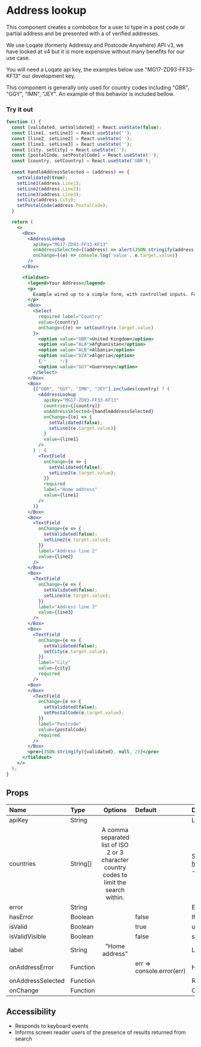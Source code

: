 # Address lookup

This component creates a combobox for a user to type in a post code or partial address and be presented with a of verified addresses.

We use Loqate (formerly Addressy and Postcode Anywhere) API v3, we have looked at v4 but it is more expensive without many benefits for our use case.

You will need a Loqate api key, the examples below use "MG17-ZD93-FF33-KF13" our development key.

This component is generally only used for country codes including "GBR", "GGY", "IMN", "JEY". An example of this behavior is included bellow.

### Try it out

```.jsx
function () {
  const [validated, setValidated] = React.useState(false);
  const [line1, setLine1] = React.useState('');
  const [line2, setLine2] = React.useState('');
  const [line3, setLine3] = React.useState('');
  const [city, setCity] = React.useState('');
  const [postalCode, setPostalCode] = React.useState('');
  const [country, setCountry] = React.useState('GBR');
  
  const handleAddressSelected = (address) => {
    setValidated(true);
    setLine1(address.Line1);
    setLine2(address.Line2);
    setLine3(address.Line3);
    setCity(address.City);
    setPostalCode(address.PostalCode);
  }

  return (
    <>
      <Box>
        <AddressLookup
          apiKey="MG17-ZD93-FF33-KF13"
          onAddressSelected={(address) => alert(JSON.stringify(address, null, 2))}
          onChange={(e) => console.log('value', e.target.value)}
        />
      </Box>

      <fieldset>
        <legend>Your Address</legend>
        <p>
          Example wired up to a simple form, with controlled inputs. For production use we recommend using using Formic and Yup for form management and validation
        </p>
        <Box>
          <Select
            required label="Country"
            value={country}
            onChange={(e) => setCountry(e.target.value)
          }>
            <option value="GBR">United Kingdom</option>
            <option value="ALA">Afghanistan</option>
            <option value="ALB">Albania</option>
            <option value="DZA">Algeria</option>
            {/* ... */}
            <option value="GGY">Guernsey</option>
          </Select>
        </Box>
        <Box>
          {["GBR", "GGY", "IMN", "JEY"].includes(country) ? (
            <AddressLookup
              apiKey="MG17-ZD93-FF33-KF13"
              countries={[country]}
              onAddressSelected={handleAddressSelected}
              onChange={(e) => {
                setValidated(false);
                setLine1(e.target.value)}
              }
              value={line1}
            />
          ) : (
            <TextField
              onChange={e => {
                setValidated(false);
                setLine2(e.target.value);
              }}
              required
              label="Home address"
              value={line1}
            />
          )}
        </Box>
        <Box>
          <TextField
            onChange={e => {
              setValidated(false);
              setLine2(e.target.value);
            }}
            label="Address line 2"
            value={line2}
          />
        </Box>
        <Box>
          <TextField
            onChange={e => {
              setValidated(false);
              setLine3(e.target.value);
            }}
            label="Address line 3"
            value={line3}
          />
        </Box>
        <Box>
          <TextField
            onChange={e => {
              setValidated(false);
              setCity(e.target.value);
            }}
            label="City"
            value={city}
            required
          />
        <Box>
        </Box>
          <TextField
            onChange={e => {
              setValidated(false);
              setPostalCode(e.target.value);
            }}
            label="Postcode"
            value={postalCode}
            required
          />
        </Box>
        <pre>{JSON.stringify({validated}, null, 2)}</pre>
      </fieldset>
    </>
  );
}
```

## Props

| Name | Type | Options | Default | Description |
| :- | :- | :-: | :- | :- |
| apiKey | String |  |  | Loqate API key |
| countries | String[] | A comma separated list of ISO 2 or 3 character country codes to limit the search within. |  | See https://www.loqate.com/resources/support/apis/Capture/Interactive/Find/1.1/ - CRUK typically uses "GBR", "GGY", "IMN", "JEY" |
| error | String |  |  | Error message text |
| hasError | Boolean |  | false | If true, use error styling for the input |
| isValid | Boolean |  | true | used with isValidVisible to show valid indicator |
| isValidVisible | Boolean |  | false | show valid indicator when isValid is true or no error exists |
| label | String | "Home address" |  | Label text for field |
| onAddressError | Function | | err => console.error(err) | Handler for if there is an error thrown back by Loqate |
| onAddressSelected | Function | | | Returns address object |
| onChange | Function | |  | Callback function called on input change|

## Accessibility

- Responds to keyboard events
- Informs screen reader users of the presence of results returned from search

